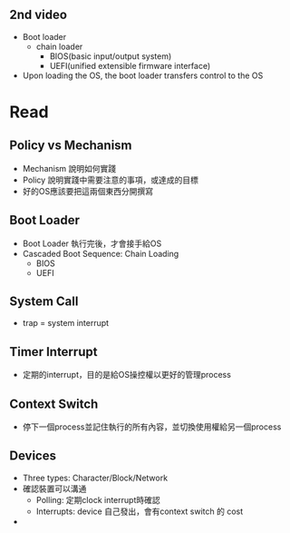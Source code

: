 ## 2nd video
- Boot loader
	- chain loader
		- BIOS(basic input/output system)
		- UEFI(unified extensible firmware interface)
- Upon loading the OS, the boot loader transfers control to the OS
# Read
## Policy vs Mechanism
- Mechanism 說明如何實踐
- Policy 說明實踐中需要注意的事項，或達成的目標
- 好的OS應該要把這兩個東西分開撰寫
## Boot Loader
- Boot Loader 執行完後，才會接手給OS
- Cascaded Boot Sequence: Chain Loading
	- BIOS
	- UEFI
## System Call
- trap = system interrupt
## Timer Interrupt
- 定期的interrupt，目的是給OS操控權以更好的管理process
## Context Switch
- 停下一個process並記住執行的所有內容，並切換使用權給另一個process
##  Devices
- Three types: Character/Block/Network
- 確認裝置可以溝通
	- Polling: 定期clock interrupt時確認
	- Interrupts: device 自己發出，會有context switch 的 cost
- 